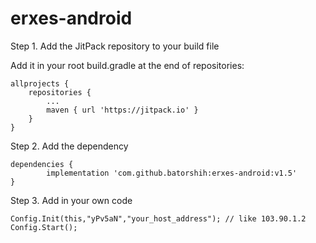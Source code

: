 # erxes-android

Step 1. Add the JitPack repository to your build file

Add it in your root build.gradle at the end of repositories:

	allprojects {
		repositories {
			...
			maven { url 'https://jitpack.io' }
		}
	}
  
Step 2. Add the dependency

	dependencies {
	        implementation 'com.github.batorshih:erxes-android:v1.5'
	}
	
Step 3. Add in your own code

	Config.Init(this,"yPv5aN","your_host_address"); // like 103.90.1.2
	Config.Start();
